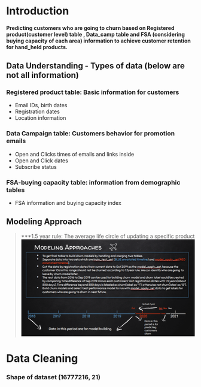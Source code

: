 # Introduction
#### Predicting customers who are going to churn based on Registered product(customer level) table , Data_camp table and FSA  (considering buying capacity of each area) information to achieve customer retention for hand_held products.

## Data Understanding - Types of data (below are not all information)
### Registered product table: Basic information for customers
  - Email IDs, birth dates
  - Registration dates
  - Location information
### Data Campaign table: Customers behavior for promotion emails
  - Open and Clicks times of emails and links inside
  - Open and Click dates
  - Subscribe status

### FSA-buying capacity table: information from demographic tables
  - FSA information and buying capacity index

## Modeling Approach
> ***1.5 year rule: The average life circle of updating a specific product
![](https://github.com/JesseyZ/Machine-Learning---retention-analysis/blob/main/images/approach.jpg)

# Data Cleaning
### Shape of dataset (16777216, 21)
